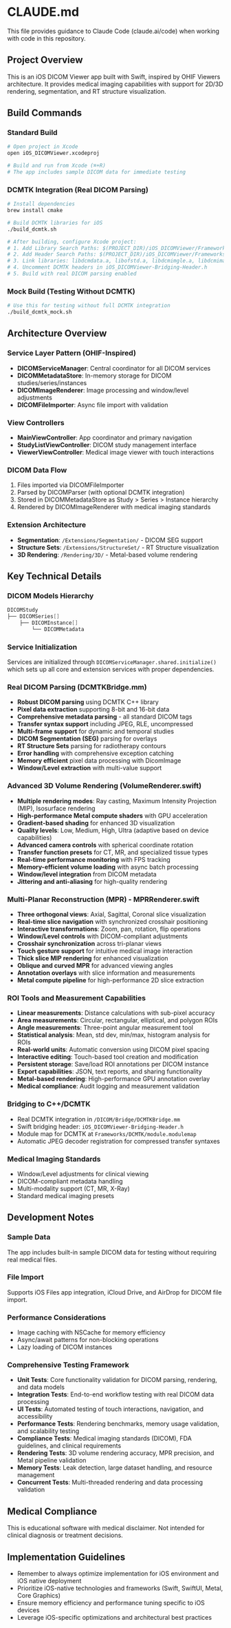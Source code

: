 # CLAUDE.md

This file provides guidance to Claude Code (claude.ai/code) when working with code in this repository.

## Project Overview

This is an iOS DICOM Viewer app built with Swift, inspired by OHIF Viewers architecture. It provides medical imaging capabilities with support for 2D/3D rendering, segmentation, and RT structure visualization.

## Build Commands

### Standard Build
```bash
# Open project in Xcode
open iOS_DICOMViewer.xcodeproj

# Build and run from Xcode (⌘+R)
# The app includes sample DICOM data for immediate testing
```

### DCMTK Integration (Real DICOM Parsing)
```bash
# Install dependencies
brew install cmake

# Build DCMTK libraries for iOS
./build_dcmtk.sh

# After building, configure Xcode project:
# 1. Add Library Search Paths: $(PROJECT_DIR)/iOS_DICOMViewer/Frameworks/DCMTK/lib
# 2. Add Header Search Paths: $(PROJECT_DIR)/iOS_DICOMViewer/Frameworks/DCMTK/include  
# 3. Link libraries: libdcmdata.a, libofstd.a, libdcmimgle.a, libdcmimage.a, libdcmjpeg.a
# 4. Uncomment DCMTK headers in iOS_DICOMViewer-Bridging-Header.h
# 5. Build with real DICOM parsing enabled
```

### Mock Build (Testing Without DCMTK)
```bash
# Use this for testing without full DCMTK integration
./build_dcmtk_mock.sh
```

## Architecture Overview

### Service Layer Pattern (OHIF-Inspired)
- **DICOMServiceManager**: Central coordinator for all DICOM services
- **DICOMMetadataStore**: In-memory storage for DICOM studies/series/instances
- **DICOMImageRenderer**: Image processing and window/level adjustments
- **DICOMFileImporter**: Async file import with validation

### View Controllers
- **MainViewController**: App coordinator and primary navigation
- **StudyListViewController**: DICOM study management interface
- **ViewerViewController**: Medical image viewer with touch interactions

### DICOM Data Flow
1. Files imported via DICOMFileImporter
2. Parsed by DICOMParser (with optional DCMTK integration)
3. Stored in DICOMMetadataStore as Study > Series > Instance hierarchy
4. Rendered by DICOMImageRenderer with medical imaging standards

### Extension Architecture
- **Segmentation**: `/Extensions/Segmentation/` - DICOM SEG support
- **Structure Sets**: `/Extensions/StructureSet/` - RT Structure visualization
- **3D Rendering**: `/Rendering/3D/` - Metal-based volume rendering

## Key Technical Details

### DICOM Models Hierarchy
```swift
DICOMStudy
├── DICOMSeries[]
    ├── DICOMInstance[]
        └── DICOMMetadata
```

### Service Initialization
Services are initialized through `DICOMServiceManager.shared.initialize()` which sets up all core and extension services with proper dependencies.

### Real DICOM Parsing (DCMTKBridge.mm)
- **Robust DICOM parsing** using DCMTK C++ library
- **Pixel data extraction** supporting 8-bit and 16-bit data
- **Comprehensive metadata parsing** - all standard DICOM tags
- **Transfer syntax support** including JPEG, RLE, uncompressed
- **Multi-frame support** for dynamic and temporal studies
- **DICOM Segmentation (SEG)** parsing for overlays
- **RT Structure Sets** parsing for radiotherapy contours
- **Error handling** with comprehensive exception catching
- **Memory efficient** pixel data processing with DicomImage
- **Window/Level extraction** with multi-value support

### Advanced 3D Volume Rendering (VolumeRenderer.swift)
- **Multiple rendering modes**: Ray casting, Maximum Intensity Projection (MIP), Isosurface rendering
- **High-performance Metal compute shaders** with GPU acceleration
- **Gradient-based shading** for enhanced 3D visualization
- **Quality levels**: Low, Medium, High, Ultra (adaptive based on device capabilities)
- **Advanced camera controls** with spherical coordinate rotation
- **Transfer function presets** for CT, MR, and specialized tissue types
- **Real-time performance monitoring** with FPS tracking
- **Memory-efficient volume loading** with async batch processing
- **Window/level integration** from DICOM metadata
- **Jittering and anti-aliasing** for high-quality rendering

### Multi-Planar Reconstruction (MPR) - MPRRenderer.swift
- **Three orthogonal views**: Axial, Sagittal, Coronal slice visualization
- **Real-time slice navigation** with synchronized crosshair positioning
- **Interactive transformations**: Zoom, pan, rotation, flip operations
- **Window/Level controls** with DICOM-compliant adjustments
- **Crosshair synchronization** across tri-planar views
- **Touch gesture support** for intuitive medical image interaction
- **Thick slice MIP rendering** for enhanced visualization
- **Oblique and curved MPR** for advanced viewing angles
- **Annotation overlays** with slice information and measurements
- **Metal compute pipeline** for high-performance 2D slice extraction

### ROI Tools and Measurement Capabilities
- **Linear measurements**: Distance calculations with sub-pixel accuracy
- **Area measurements**: Circular, rectangular, elliptical, and polygon ROIs
- **Angle measurements**: Three-point angular measurement tool
- **Statistical analysis**: Mean, std dev, min/max, histogram analysis for ROIs
- **Real-world units**: Automatic conversion using DICOM pixel spacing
- **Interactive editing**: Touch-based tool creation and modification
- **Persistent storage**: Save/load ROI annotations per DICOM instance
- **Export capabilities**: JSON, text reports, and sharing functionality
- **Metal-based rendering**: High-performance GPU annotation overlay
- **Medical compliance**: Audit logging and measurement validation

### Bridging to C++/DCMTK
- Real DCMTK integration in `/DICOM/Bridge/DCMTKBridge.mm`
- Swift bridging header: `iOS_DICOMViewer-Bridging-Header.h`
- Module map for DCMTK at `Frameworks/DCMTK/module.modulemap`
- Automatic JPEG decoder registration for compressed transfer syntaxes

### Medical Imaging Standards
- Window/Level adjustments for clinical viewing
- DICOM-compliant metadata handling
- Multi-modality support (CT, MR, X-Ray)
- Standard medical imaging presets

## Development Notes

### Sample Data
The app includes built-in sample DICOM data for testing without requiring real medical files.

### File Import
Supports iOS Files app integration, iCloud Drive, and AirDrop for DICOM file import.

### Performance Considerations
- Image caching with NSCache for memory efficiency
- Async/await patterns for non-blocking operations
- Lazy loading of DICOM instances

### Comprehensive Testing Framework
- **Unit Tests**: Core functionality validation for DICOM parsing, rendering, and data models
- **Integration Tests**: End-to-end workflow testing with real DICOM data processing
- **UI Tests**: Automated testing of touch interactions, navigation, and accessibility
- **Performance Tests**: Rendering benchmarks, memory usage validation, and scalability testing
- **Compliance Tests**: Medical imaging standards (DICOM), FDA guidelines, and clinical requirements
- **Rendering Tests**: 3D volume rendering accuracy, MPR precision, and Metal pipeline validation
- **Memory Tests**: Leak detection, large dataset handling, and resource management
- **Concurrent Tests**: Multi-threaded rendering and data processing validation

## Medical Compliance

This is educational software with medical disclaimer. Not intended for clinical diagnosis or treatment decisions.

## Implementation Guidelines

- Remember to always optimize implementation for iOS environment and iOS native deployment
- Prioritize iOS-native technologies and frameworks (Swift, SwiftUI, Metal, Core Graphics)
- Ensure memory efficiency and performance tuning specific to iOS devices
- Leverage iOS-specific optimizations and architectural best practices